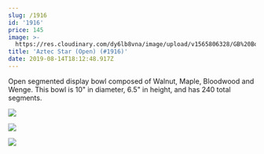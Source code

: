 ```yaml
---
slug: /1916
id: '1916'
price: 145
image: >-
  https://res.cloudinary.com/dy6lb8vna/image/upload/v1565806328/GB%20Bowlworks%20Gallery/1916a.jpg
title: 'Aztec Star (Open) (#1916)'
date: 2019-08-14T18:12:48.917Z
---
```

Open segmented display bowl composed of Walnut, Maple, Bloodwood and Wenge.  This bowl is 10" in diameter, 6.5" in height, and has 240 total segments.

![](https://res.cloudinary.com/dy6lb8vna/image/upload/v1565806663/GB%20Bowlworks%20Gallery/1916c.jpg)

![](https://res.cloudinary.com/dy6lb8vna/image/upload/v1565806709/GB%20Bowlworks%20Gallery/1916b.jpg)

![](https://res.cloudinary.com/dy6lb8vna/image/upload/v1565806757/GB%20Bowlworks%20Gallery/IMG_5359.jpg)

